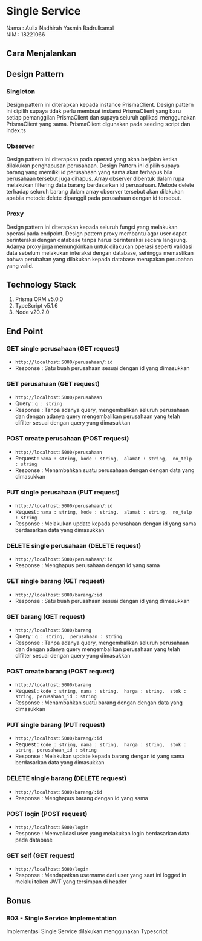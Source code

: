 # Single Service
Nama : Aulia Nadhirah Yasmin Badrulkamal <br />
NIM : 18221066 <br />

## Cara Menjalankan 

## Design Pattern
### Singleton
Design pattern ini diterapkan kepada instance PrismaClient. Design pattern ini dipilih supaya tidak perlu membuat instansi PrismaClient yang baru setiap pemanggilan PrismaClient dan supaya seluruh aplikasi menggunakan PrismaClient yang sama. PrismaClient digunakan pada seeding script dan index.ts

### Observer
Design pattern ini diterapkan pada operasi yang akan berjalan ketika dilakukan penghapusan perusahaan. Design Pattern ini dipilih supaya barang yang memiliki id perusahaan yang sama akan terhapus bila perusahaan tersebut juga dihapus. Array observer dibentuk dalam rupa melakukan filtering data barang berdasarkan id perusahaan. Metode delete terhadap seluruh barang dalam array observer tersebut akan dilakukan apabila metode delete dipanggil pada perusahaan dengan id tersebut. 

### Proxy
Design pattern ini diterapkan kepada seluruh fungsi yang melakukan operasi pada endpoint. Design pattern proxy membantu agar user dapat berinteraksi dengan database tanpa harus berinteraksi secara langsung. Adanya proxy juga memungkinkan untuk dilakukan operasi seperti validasi data sebelum melakukan interaksi dengan database, sehingga memastikan bahwa perubahan yang dilakukan kepada database merupakan perubahan yang valid. 
## Technology Stack
1. Prisma ORM v5.0.0
2. TypeScript v5.1.6
3. Node v20.2.0

## End Point
### GET single perusahaan (GET request)
- `http://localhost:5000/perusahaan/:id`
- Response : Satu buah perusahaan sesuai dengan id yang dimasukkan

### GET perusahaan (GET request)
- `http://localhost:5000/perusahaan`
- Query :
  `q : string`
- Response : Tanpa adanya query, mengembalikan seluruh perusahaan dan dengan adanya query mengembalikan perusahaan yang telah difilter sesuai dengan query yang dimasukkan

### POST create perusahaan (POST request)
- `http://localhost:5000/perusahaan`
- Request : `
  nama : string,
  kode : string, 
  alamat : string, 
  no_telp : string
  `
- Response : Menambahkan suatu perusahaan dengan dengan data yang dimasukkan

### PUT single perusahaan (PUT request)
- `http://localhost:5000/perusahaan/:id`
- Request : `
  nama : string,
  kode : string, 
  alamat : string, 
  no_telp : string
  `
- Response : Melakukan update kepada perusahaan dengan id yang sama berdasarkan data yang dimasukkan

### DELETE single perusahaan (DELETE request)
- `http://localhost:5000/perusahaan/:id`
- Response : Menghapus perusahaan dengan id yang sama

### GET single barang (GET request)
- `http://localhost:5000/barang/:id`
- Response : Satu buah perusahaan sesuai dengan id yang dimasukkan

### GET barang (GET request)
- `http://localhost:5000/barang`
- Query :
  `q : string, 
  perusahaan : string`
- Response : Tanpa adanya query, mengembalikan seluruh perusahaan dan dengan adanya query mengembalikan perusahaan yang telah difilter sesuai dengan query yang dimasukkan

### POST create barang (POST request)
- `http://localhost:5000/barang`
- Request : `
  kode : string,
  nama : string, 
  harga : string, 
  stok : string,
  perusahaan_id : string
  `
- Response : Menambahkan suatu barang dengan dengan data yang dimasukkan

### PUT single barang (PUT request)
- `http://localhost:5000/barang/:id`
- Request : `
  kode : string,
  nama : string, 
  harga : string, 
  stok : string,
  perusahaan_id : string
  `
- Response : Melakukan update kepada barang dengan id yang sama berdasarkan data yang dimasukkan

### DELETE single barang (DELETE request)
- `http://localhost:5000/barang/:id`
- Response : Menghapus barang dengan id yang sama

### POST login (POST request)
- `http://localhost:5000/login`
- Response : Memvalidasi user yang melakukan login berdasarkan data pada database

### GET self (GET request)
- `http://localhost:5000/login`
- Response : Mendapatkan username dari user yang saat ini logged in melalui token JWT yang tersimpan di header

## Bonus
### B03 - Single Service Implementation
Implementasi Single Service dilakukan menggunakan Typescript
